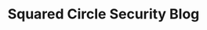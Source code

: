 ---
title: Squared Circle Security Blog
description_markdown: Articles, News and Open-Source Intel from the people of Squared Cricle Security and guests.
image: /images/cmdr-shane-610506-unsplash.webp
---
